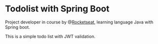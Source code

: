 # Todolist with Spring Boot

Project developer in course by @[Rocketseat](rocketseat.com.br), learning language Java with Spring boot.

This is a simple todo list with JWT validation.
